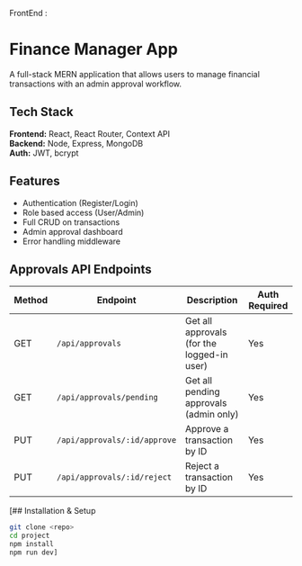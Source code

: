 FrontEnd : 
# Finance Manager App

A full-stack MERN application that allows users to manage financial transactions with an admin approval workflow.

## Tech Stack
**Frontend:** React, React Router, Context API  
**Backend:** Node, Express, MongoDB  
**Auth:** JWT, bcrypt  

## Features
- Authentication (Register/Login)
- Role based access (User/Admin)
- Full CRUD on transactions
- Admin approval dashboard
- Error handling middleware

## Approvals API Endpoints

| Method | Endpoint | Description | Auth Required |
|--------|---------|-------------|---------------|
| GET    | `/api/approvals` | Get all approvals (for the logged-in user) | Yes |
| GET    | `/api/approvals/pending` | Get all pending approvals (admin only) | Yes |
| PUT    | `/api/approvals/:id/approve` | Approve a transaction by ID | Yes |
| PUT    | `/api/approvals/:id/reject` | Reject a transaction by ID | Yes |



[## Installation & Setup
```bash
git clone <repo>
cd project
npm install
npm run dev]

